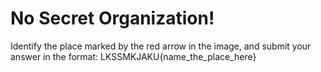 # No Secret Organization!

Identify the place marked by the red arrow in the image, and submit your answer in the format:
LKSSMKJAKU{name_the_place_here}